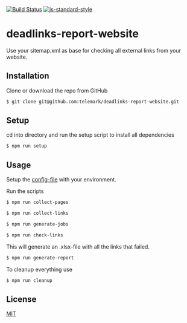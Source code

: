 [![Build Status](https://travis-ci.org/telemark/deadlinks-report-website.svg?branch=master)](https://travis-ci.org/telemark/deadlinks-report-website)
[![js-standard-style](https://img.shields.io/badge/code%20style-standard-brightgreen.svg?style=flat)](https://github.com/feross/standard)
# deadlinks-report-website

Use your sitemap.xml as base for checking all external links from your website.

## Installation

Clone or download the repo from GitHub

```sh
$ git clone git@github.com:telemark/deadlinks-report-website.git
```

## Setup

cd into directory and run the setup script to install all dependencies

```sh
$ npm run setup
```

## Usage

Setup the [config-file](config/index.js) with your environment.

Run the scripts

```sh
$ npm run collect-pages
```

```sh
$ npm run collect-links
```

```sh
$ npm run generate-jobs
```

```sh
$ npm run check-links
```

This will generate an .xlsx-file with all the links that failed.


```sh
$ npm run generate-report
```

To cleanup everything use

```sh
$ npm run cleanup
```



## License
[MIT](LICENSE)
